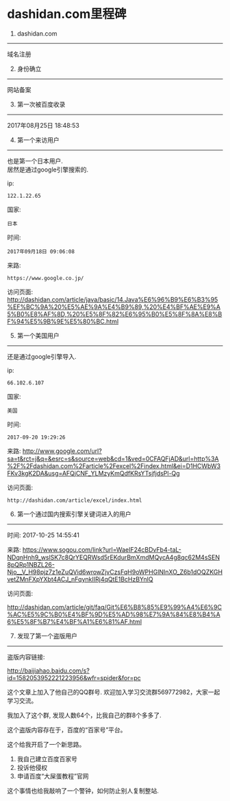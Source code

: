 dashidan.com里程碑
===

1. dashidan.com
---

域名注册

2. 身份确立
---

网站备案

3. 第一次被百度收录
---

2017年08月25日 18:48:53

4. 第一个来访用户
---

也是第一个日本用户.   
居然是通过google引擎搜索的.   

ip: 

	122.1.22.65 
	
国家:

	日本
	
时间:

	2017年09月18日 09:06:08
	
来路:

	https://www.google.co.jp/

访问页面:
	http://dashidan.com/article/java/basic/14.Java%E6%96%B9%E6%B3%95%EF%BC%9A%20%E5%AE%9A%E4%B9%89,%20%E4%BF%AE%E9%A5%B0%E8%AF%8D,%20%E5%8F%82%E6%95%B0%E5%8F%8A%E8%BF%94%E5%9B%9E%E5%80%BC.html

5. 第一个美国用户
---

还是通过google引擎导入.

ip:

	66.102.6.107
	
国家:

	美国

时间:
	
	2017-09-20 19:29:26

来路:
	http://www.google.com/url?sa=t&rct=j&q=&esrc=s&source=web&cd=1&ved=0CFAQFjAD&url=http%3A%2F%2Fdashidan.com%2Farticle%2Fexcel%2Findex.html&ei=D1HCWbW3FKv3kgK2DA&usg=AFQjCNF_YLMzyKmQdfKRsYTsjfjdsPl-Qg

访问页面:

	http://dashidan.com/article/excel/index.html

6. 第一个通过国内搜索引擎关键词进入的用户
---

时间: 2017-10-25 14:55:41

来路:	https://www.sogou.com/link?url=WaeIF24cBDvFb4-taL-NDqnHnh9_wslSK7c8QrYEQRWsd5rEKdurBmXmdMQycA4g8qc62M4sSEN8pQRp1NBZL26-Njo__V_H98pjz7z1eZuQVid6wrowZjvCzsFqH9oWPHGlNInXO_Z6b1dOQZKGHvetZMnFXpYXbt4ACJ_nFqynkIIRj4qQtE1BcHzBYnlQ

访问页面:

http://dashidan.com/article/git/faq/Git%E6%B8%85%E9%99%A4%E6%9C%AC%E5%9C%B0%E4%BF%9D%E5%AD%98%E7%9A%84%E8%B4%A6%E5%8F%B7%E4%BF%A1%E6%81%AF.html

7. 发现了第一个盗版用户
---

盗版内容链接:

http://baijiahao.baidu.com/s?id=1582053952221223956&wfr=spider&for=pc

这个文章上加入了他自己的QQ群号.
欢迎加入学习交流群569772982，大家一起学习交流。

我加入了这个群, 发现人数64个，比我自己的群8个多多了.

这个盗版内容存在于，百度的“百家号”平台。

这个给我开启了一个新思路。

1. 我自己建立百度百家号
2. 投诉他侵权
3. 申请百度“大屎蛋教程”官网

这个事情也给我敲响了一个警钟，如何防止别人复制整站.

